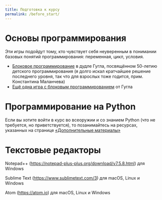 ```yaml
---
title: Подготовка к курсу
permalink: /before_start/
---
```



# Основы программирования
Эти игры подойдут тому, кто чувствует себя неуверенным в понимании базовых понятий программирования: переменная, цикл, условия.

- [Блоковое программирование](https://www.google.com/doodles/celebrating-50-years-of-kids-coding) в дудле Гугла, посвящённом 50-летию детского программирования (я долго искал кратчайшее решение последнего уровня, так что для взрослых тоже годится, прим. Константина Маланчева)
- [Ещё одна игра с блоковым программированием](https://www.madewithcode.com/projects/wonderwoman) от Гугла


# Программирование на Python
Если вы хотите войти в курс во всеоружии и со знанием Python (что не требуется, но приветствуется), то позанимайтесь на ресурсах, указанных на странице [«Дополнительные материалы»](/extra/)


# Текстовые редакторы

Notepad++ (https://notepad-plus-plus.org/download/v7.5.8.html) для Windows

Sublime Text (https://www.sublimetext.com/3) для macOS, Linux и Windows

Atom (https://atom.io) для macOS, Linux и Windows
